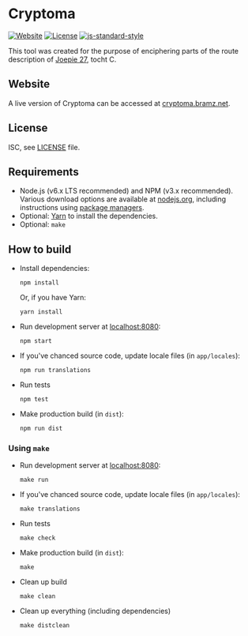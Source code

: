 # Cryptoma

[![Website](https://img.shields.io/website/https/cryptoma.bramz.net.svg)](https://cryptoma.bramz.net/)
[![License](https://img.shields.io/badge/license-ISC-blue.svg)](https://opensource.org/licenses/ISC)
[![js-standard-style](https://img.shields.io/badge/code%20style-standard-blue.svg)](http://standardjs.com/)

This tool was created for the purpose of enciphering parts of the route description of [Joepie 27](http://www.joepie27.be/), tocht C.

## Website

A live version of Cryptoma can be accessed at [cryptoma.bramz.net](https://cryptoma.bramz.net/).

## License

ISC, see [LICENSE](./LICENSE) file.

## Requirements

  - Node.js (v6.x LTS recommended) and NPM (v3.x recommended). Various download
    options are available at [nodejs.org](https://nodejs.org/en/download/),
    including instructions using [package managers](https://nodejs.org/en/download/package-manager/).
  - Optional: [Yarn](https://yarnpkg.com/en/docs/install) to install the dependencies.
  - Optional: `make`

## How to build

  - Install dependencies:
    ```
    npm install
    ```
    Or, if you have Yarn:
    ```
    yarn install
    ```
  - Run development server at [localhost:8080](http://localhost:8080):
    ```
    npm start
    ```
  - If you've chanced source code, update locale files (in `app/locales`):
    ```
    npm run translations
    ```
  - Run tests
    ```
    npm test
    ```
  - Make production build (in `dist`):
    ```
    npm run dist
    ```

### Using `make`

  - Run development server at [localhost:8080](http://localhost:8080):
    ```
    make run
    ```
  - If you've chanced source code, update locale files (in `app/locales`):
    ```
    make translations
    ```
  - Run tests
    ```
    make check
    ```
  - Make production build (in `dist`):
    ```
    make
    ```
  - Clean up build
    ```
    make clean
    ```
  - Clean up everything (including dependencies)
    ```
    make distclean
    ```